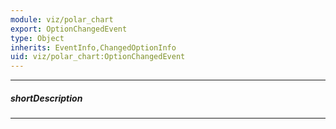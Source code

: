 ```yaml
---
module: viz/polar_chart
export: OptionChangedEvent
type: Object
inherits: EventInfo,ChangedOptionInfo
uid: viz/polar_chart:OptionChangedEvent
---
```

---
##### shortDescription
<!-- Description goes here -->

---
<!-- Description goes here -->